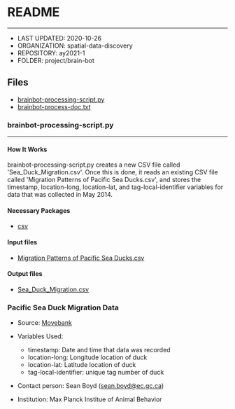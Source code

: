 # README
___
* LAST UPDATED: 2020-10-26
* ORGANIZATION: spatial-data-discovery
* REPOSITORY: ay2021-1
* FOLDER: project/brain-bot

## Files
* [brainbot-processing-script.py](https://github.com/spatial-data-discovery/ay2021-1/blob/master/project/brain-bot/brainbot_processing_script.py)
* [brainbot-process-doc.txt](https://github.com/spatial-data-discovery/ay2021-1/blob/master/project/brain-bot/brainbot-process-doc.txt)

### brainbot-processing-script.py
___
#### How It Works

brainbot-processing-script.py creates a new CSV file called 'Sea_Duck_Migration.csv'. Once this is done, it reads an existing CSV file called 'Migration Patterns of Pacific Sea Ducks.csv', and stores the timestamp, location-long, location-lat, and tag-local-identifier variables for data that was collected in May 2014. 

#### Necessary Packages
* [csv](https://www.howtogeek.com/348960/what-is-a-csv-file-and-how-do-i-open-it/)

#### Input files
* [Migration Patterns of Pacific Sea Ducks.csv](https://github.com/spatial-data-discovery/ay2021-1/blob/master/project/brain-bot/Migration%20Patterns%20of%20Pacific%20Sea%20Ducks.csv)

#### Output files
* [Sea_Duck_Migration.csv](https://github.com/spatial-data-discovery/ay2021-1/blob/master/project/brain-bot/Sea_Duck_Migration.csv)

### Pacific Sea Duck Migration Data
* Source: [Movebank](https://www.movebank.org/cms/webapp?gwt_fragment=page=studies,path=study6506971)

* Variables Used:
  + timestamp: Date and time that data was recorded
  + location-long: Longitude location of duck
  + location-lat: Latitude location of duck
  + tag-local-identifier: unique tag number of duck
  

* Contact person: Sean Boyd (sean.boyd@ec.gc.ca)
* Institution: Max Planck Institue of Animal Behavior

